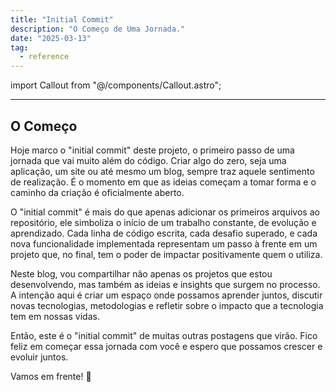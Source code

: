 ```yaml
---
title: "Initial Commit"
description: "O Começo de Uma Jornada."
date: "2025-03-13"
tag:
  - reference
---
```


import Callout from "@/components/Callout.astro";

---

## O Começo

Hoje marco o "initial commit" deste projeto, o primeiro passo de uma jornada que vai muito além do código. Criar algo do zero, seja uma aplicação, um site ou até mesmo um blog, sempre traz aquele sentimento de realização. É o momento em que as ideias começam a tomar forma e o caminho da criação é oficialmente aberto.

O "initial commit" é mais do que apenas adicionar os primeiros arquivos ao repositório, ele simboliza o início de um trabalho constante, de evolução e aprendizado. Cada linha de código escrita, cada desafio superado, e cada nova funcionalidade implementada representam um passo à frente em um projeto que, no final, tem o poder de impactar positivamente quem o utiliza.

Neste blog, vou compartilhar não apenas os projetos que estou desenvolvendo, mas também as ideias e insights que surgem no processo. A intenção aqui é criar um espaço onde possamos aprender juntos, discutir novas tecnologias, metodologias e refletir sobre o impacto que a tecnologia tem em nossas vidas.

Então, este é o "initial commit" de muitas outras postagens que virão. Fico feliz em começar essa jornada com você e espero que possamos crescer e evoluir juntos.

Vamos em frente! 🚀
